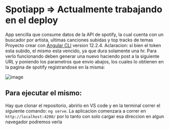 # Spotiapp => Actualmente trabajando en el deploy

App sencilla que consume datos de la API de spotify, la cual cuenta con un buscador por artista, ultimas canciones subidas y top tracks de temas
Proyecto crear con [Angular CLI](https://github.com/angular/angular-cli) version 12.2.4.
Aclaracion: si bien el token esta subido, el mismo esta vencido, ya que dura solamente una hr. Para verlo funcionando deben generar una nuevo haciendo post a la siguiente URL y poniendo los parametros que envio abajos, los cuales lo obtienen en la pagina de spotify registrandose en la misma:

![image](https://user-images.githubusercontent.com/77893225/134177695-cdc06a8b-0e62-438d-b6d9-8ecc9793aebe.png)


## Para ejecutar el mismo:
Hay que clonar el repositorio, abrirlo en VS code y en la terminal correr el siguiente comando: `ng serve`. La aplicacion comenzara a correr en `http://localhost:4200/` por lo tanto con solo cargar esa direccion en algun navegador podremos verla

